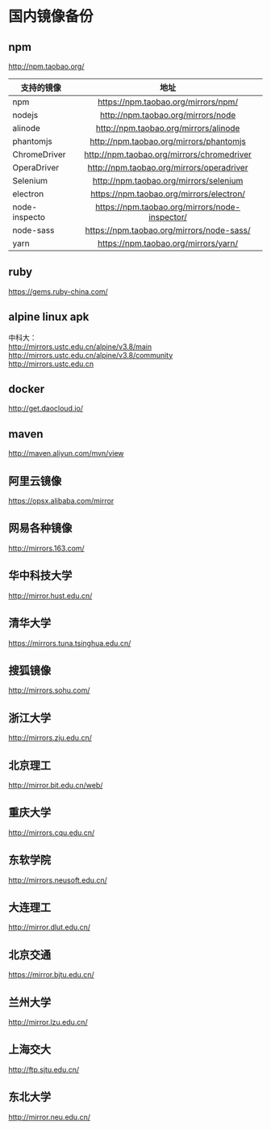 # 国内镜像备份

## npm 
http://npm.taobao.org/

|  支持的镜像       |      地址     |
|-----------------|:-------------:|
|  npm            |  https://npm.taobao.org/mirrors/npm/             |
|  nodejs         |  http://npm.taobao.org/mirrors/node              |
|  alinode        |  http://npm.taobao.org/mirrors/alinode           |
|  phantomjs      |  http://npm.taobao.org/mirrors/phantomjs         |
|  ChromeDriver   |  http://npm.taobao.org/mirrors/chromedriver      |
|  OperaDriver    |  http://npm.taobao.org/mirrors/operadriver       |
|  Selenium       |  http://npm.taobao.org/mirrors/selenium          |
|  electron       |  https://npm.taobao.org/mirrors/electron/        |
|  node-inspecto  |  https://npm.taobao.org/mirrors/node-inspector/  |
|  node-sass      |  https://npm.taobao.org/mirrors/node-sass/       |
|  yarn           |  https://npm.taobao.org/mirrors/yarn/            |



## ruby
https://gems.ruby-china.com/

## alpine linux apk

中科大：     
http://mirrors.ustc.edu.cn/alpine/v3.8/main     
http://mirrors.ustc.edu.cn/alpine/v3.8/community    
http://mirrors.ustc.edu.cn    


## docker

http://get.daocloud.io/ 


## maven

http://maven.aliyun.com/mvn/view

## 阿里云镜像
https://opsx.alibaba.com/mirror

## 网易各种镜像

http://mirrors.163.com/

## 华中科技大学

http://mirror.hust.edu.cn/

## 清华大学

https://mirrors.tuna.tsinghua.edu.cn/

## 搜狐镜像

http://mirrors.sohu.com/


## 浙江大学
http://mirrors.zju.edu.cn/

## 北京理工
http://mirror.bit.edu.cn/web/

## 重庆大学
http://mirrors.cqu.edu.cn/

## 东软学院
http://mirrors.neusoft.edu.cn/

## 大连理工
http://mirror.dlut.edu.cn/

## 北京交通
https://mirror.bjtu.edu.cn/

## 兰州大学
http://mirror.lzu.edu.cn/

## 上海交大
http://ftp.sjtu.edu.cn/

## 东北大学
http://mirror.neu.edu.cn/



















